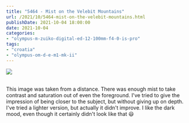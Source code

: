 ```yaml
---
title: "5464 - Mist on the Velebit Mountains"
url: /2021/10/5464-mist-on-the-velebit-mountains.html
publishDate: 2021-10-04 18:00:00
date: 2021-10-04
categories:
- "olympus-m-zuiko-digital-ed-12-100mm-f4-0-is-pro"
tags:
- "croatia"
- "olympus-om-d-e-m1-mk-ii"
---
```

<div class="container">
<div class="center"><a target="_blank" href="https://d25zfm9zpd7gm5.cloudfront.net/1200x1200/2019/20190714_052608_lr.jpg"><img class="webfeedsFeaturedVisual" src="https://d25zfm9zpd7gm5.cloudfront.net/0600x0600/2019/20190714_052608_lr.jpg" /></a></div>
</div>
<br />

This image was taken from a distance. There was enough mist
to take contrast and saturation out of even the foreground.
I've tried to give the impression of being closer to the
subject, but without giving up on depth. I've tried a
lighter version, but actually it didn't improve. I like the
dark mood, even though it certainly didn't look like that
:smiley:
